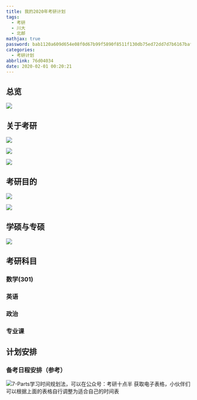 ```yaml
---
title: 我的2020年考研计划
tags:
  - 考研
  - 川大
  - 北邮
mathjax: true
password: bab1120a609d654e08f0d67b99f5890f8511f130db75ed72dd7d7b6167baffab
categories:
  - 考研计划
abbrlink: 76d04034
date: 2020-02-01 00:20:21
---
```

## 总览

![](https://cdn.jsdelivr.net/gh/a347807131/cdn/images/20200201011008.png)

## 关于考研

![](https://cdn.jsdelivr.net/gh/a347807131/cdn/images/20200201011511.png)

![](https://cdn.jsdelivr.net/gh/a347807131/cdn/images/20200201011430.png)

![](https://cdn.jsdelivr.net/gh/a347807131/cdn/images/20200201011540.png)

## 考研目的

![](https://cdn.jsdelivr.net/gh/a347807131/cdn/images/20200201011814.png)

![](https://cdn.jsdelivr.net/gh/a347807131/cdn/images/20200201011938.png)

## 学硕与专硕

![](https://cdn.jsdelivr.net/gh/a347807131/cdn/images/20200201012105.png)



## 考研科目

### 数学(301)

### 英语

### 政治

### 专业课



## 计划安排

### 备考日程安排（参考）

![7-Parts学习时间规划法，可以在公众号：考研十点半 获取电子表格，小伙伴们可以根据上面的表格自行调整为适合自己的时间表](https://cdn.jsdelivr.net/gh/a347807131/cdn/images/20200201014803.png)

